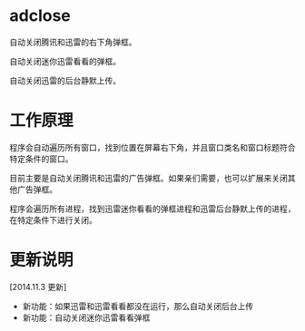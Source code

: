 adclose
=======
自动关闭腾讯和迅雷的右下角弹框。

自动关闭迷你迅雷看看的弹框。

自动关闭迅雷的后台静默上传。

工作原理
=======

程序会自动遍历所有窗口，找到位置在屏幕右下角，并且窗口类名和窗口标题符合特定条件的窗口。

目前主要是自动关闭腾讯和迅雷的广告弹框。如果亲们需要，也可以扩展来关闭其他广告弹框。

程序会遍历所有进程，找到迅雷迷你看看的弹框进程和迅雷后台静默上传的进程，在特定条件下进行关闭。

更新说明
=======

[2014.11.3 更新]
* 新功能：如果迅雷和迅雷看看都没在运行，那么自动关闭后台上传
* 新功能：自动关闭迷你迅雷看看弹框

